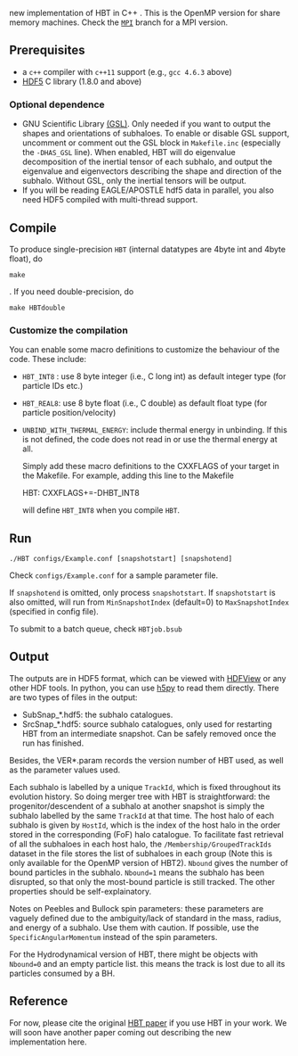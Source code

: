 new implementation of HBT in C++ . This is the OpenMP version for share memory machines. Check the [`MPI`](https://github.com/Kambrian/HBT2/tree/MPI) branch for a MPI version.

## Prerequisites

- a `c++` compiler with `c++11` support (e.g., `gcc 4.6.3` above)
- [HDF5](https://www.hdfgroup.org/) C library (1.8.0 and above)

### Optional dependence
- GNU Scientific Library [(GSL)](http://www.gnu.org/software/gsl/). 
Only needed if you want to output the shapes and orientations of subhaloes. To enable or disable GSL support, uncomment or comment out the GSL block in `Makefile.inc` (especially the `-DHAS_GSL` line). When enabled, HBT will do eigenvalue decomposition of the inertial tensor of each subhalo, and output the eigenvalue and eigenvectors describing the shape and direction of the subhalo. Without GSL, only the inertial tensors will be output.
- If you will be reading EAGLE/APOSTLE hdf5 data in parallel, you also need HDF5 compiled with multi-thread support.

## Compile
To produce single-precision `HBT` (internal datatypes are 4byte int and 4byte float), do

	make

. If you need double-precision, do

    make HBTdouble
    
### Customize the compilation

  You can enable some macro definitions to customize the behaviour of the code. These include:

- `HBT_INT8` : use 8 byte integer (i.e., C long int) as default integer type (for particle IDs etc.)
- `HBT_REAL8`: use 8 byte float (i.e., C double) as default float type (for particle position/velocity)
- `UNBIND_WITH_THERMAL_ENERGY`: include thermal energy in unbinding. If this is not defined, the code does not read in or use the thermal energy at all.

  Simply add these macro definitions to the CXXFLAGS of your target in the Makefile. For example, adding this line to the Makefile
  
	HBT: CXXFLAGS+=-DHBT_INT8 

  will define `HBT_INT8` when you compile `HBT`.
 
## Run
 
    ./HBT configs/Example.conf [snapshotstart] [snapshotend]

Check `configs/Example.conf` for a sample parameter file.

If `snapshotend` is omitted, only process `snapshotstart`. If `snapshotstart` is also omitted, will run from `MinSnapshotIndex` (default=0) to `MaxSnapshotIndex` (specified in config file).

To submit to a batch queue, check `HBTjob.bsub`

## Output
The outputs are in HDF5 format, which can be viewed with [HDFView](https://www.hdfgroup.org/products/java/hdfview/index.html) or any other HDF tools. In python, you can use [h5py](https://pypi.python.org/pypi/h5py) to read them directly. There are two types of files in the output:
  
- SubSnap_*.hdf5: the subhalo catalogues.
- SrcSnap_*.hdf5: source subhalo catalogues, only used for restarting HBT from an intermediate snapshot. Can be safely removed once the run has finished.

Besides, the VER*.param records the version number of HBT used, as well as the parameter values used.

Each subhalo is labelled by a unique `TrackId`, which is fixed throughout its evolution history. So doing merger tree with HBT is straightforward: the progenitor/descendent of a subhalo at another snapshot is simply the subhalo labelled by the same `TrackId` at that time. The host halo of each subhalo is given by `HostId`, which is the index of the host halo in the order stored in the corresponding (FoF) halo catalogue. To facilitate fast retrieval of all the subhaloes in each host halo, the `/Membership/GroupedTrackIds` dataset in the file stores the list of subhaloes in each group (Note this is only available for the OpenMP version of HBT2). `Nbound` gives the number of bound particles in the subhalo. `Nbound=1` means the subhalo has been disrupted, so that only the most-bound particle is still tracked. The other properties should be self-explainatory.

Notes on Peebles and Bullock spin parameters: these parameters are vaguely defined due to the ambiguity/lack of standard in the mass, radius, and energy of a subhalo. Use them with caution. If possible, use the `SpecificAngularMomentum` instead of the spin parameters.

For the Hydrodynamical version of HBT, there might be objects with `Nbound=0` and an empty particle list. this means the track is lost due to all its particles consumed by a BH.

## Reference
For now, please cite the original [HBT paper](http://adsabs.harvard.edu/abs/2012MNRAS.427.2437H) if you use HBT in your work. We will soon have another paper coming out describing the new implementation here.

